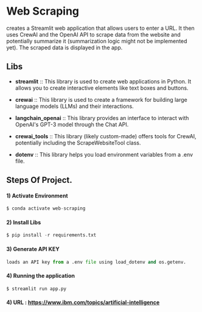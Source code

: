 # Web Scraping

creates a Streamlit web application that allows users to enter a URL. It then uses CrewAI and the OpenAI API to scrape data from the website and potentially summarize it (summarization logic might not be implemented yet). The scraped data is displayed in the app.

## Libs

- **streamlit** :: This library is used to create web applications in Python. It allows you to create interactive elements like text boxes and buttons.

- **crewai** :: This library is used to create a framework for building large language models (LLMs) and their interactions.

- **langchain_openai** :: This library provides an interface to interact with OpenAI's GPT-3 model through the Chat API.

- **crewai_tools** ::  This library (likely custom-made) offers tools for CrewAI, potentially including the ScrapeWebsiteTool class.

- **dotenv** ::  This library helps you load environment variables from a .env file.


## Steps Of Project.

#### 1) Activate Environment

```python
$ conda activate web-scraping
```

#### 2) Install Libs

```python
$ pip install -r requirements.txt
```

#### 3) Generate API KEY

```python
loads an API key from a .env file using load_dotenv and os.getenv.
```

#### 4) Running the application

```python
$ streamlit run app.py
```

#### 4) URL : https://www.ibm.com/topics/artificial-intelligence

